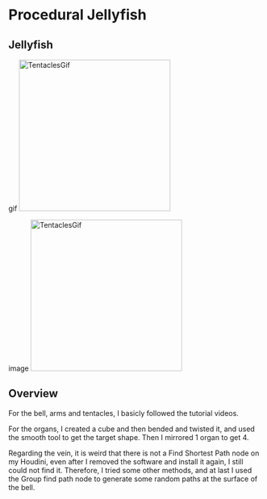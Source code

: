 # Procedural Jellyfish

## Jellyfish

gif
<img width="300" alt="TentaclesGif" src="/assets/g.gif">

image
<img width="300" alt="TentaclesGif" src="/assets/image.png">


## Overview
For the bell, arms and tentacles, I basicly followed the tutorial videos. 

For the organs, I created a cube and then bended and twisted it, and used the smooth tool to get the target shape. Then I mirrored 1 organ to get 4.

Regarding the vein, it is weird that there is not a Find Shortest Path node on my Houdini, even after I removed the software and install it again, I still could not find it. Therefore, I tried some other methods, and at last I used the Group find path node to generate some random paths at the surface of the bell. 
